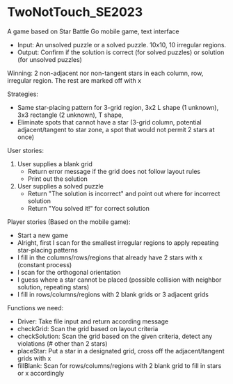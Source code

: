 # TwoNotTouch_SE2023

A game based on Star Battle Go mobile game, text interface
- Input: An unsolved puzzle or a solved puzzle. 10x10, 10 irregular regions.
- Output: Confirm if the solution is correct (for solved puzzles) or solution (for unsolved puzzles)

Winning: 2 non-adjacent nor non-tangent stars in each column, row, irregular region. The rest are marked off with x

Strategies:
- Same star-placing pattern for 3-grid region, 3x2 L shape (1 unknown), 3x3 rectangle (2 unknown), T shape, 
- Eliminate spots that cannot have a star (3-grid column, potential adjacent/tangent to star zone, a spot that would not permit 2 stars at once)

User stories:
1. User supplies a blank grid 
   - Return error message if the grid does not follow layout rules
   - Print out the solution
2. User supplies a solved puzzle
   - Return "The solution is incorrect" and point out where for incorrect solution
   - Return "You solved it!" for correct solution
  
Player stories (Based on the mobile game):
- Start a new game
- Alright, first I scan for the smallest irregular regions to apply repeating star-placing patterns
- I fill in the columns/rows/regions that already have 2 stars with x (constant process)
- I scan for the orthogonal orientation 
- I guess where a star cannot be placed (possible collision with neighbor solution, repeating stars)
- I fill in rows/columns/regions with 2 blank grids or 3 adjacent grids

Functions we need:
- Driver: Take file input and return according message
- checkGrid: Scan the grid based on layout criteria
- checkSolution: Scan the grid based on the given criteria, detect any violations (# other than 2 stars)
- placeStar: Put a star in a designated grid, cross off the adjacent/tangent grids with x
- fillBlank: Scan for rows/columns/regions with 2 blank grid to fill in stars or x accordingly
